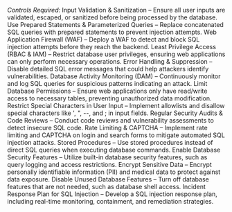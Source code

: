 *Controls Required:*
Input Validation & Sanitization – Ensure all user inputs are validated, escaped, or sanitized before being processed by the database.
Use Prepared Statements & Parameterized Queries – Replace concatenated SQL queries with prepared statements to prevent injection attempts.
Web Application Firewall (WAF) – Deploy a WAF to detect and block SQL injection attempts before they reach the backend.
Least Privilege Access (RBAC & IAM) – Restrict database user privileges, ensuring web applications can only perform necessary operations.
Error Handling & Suppression – Disable detailed SQL error messages that could help attackers identify vulnerabilities.
Database Activity Monitoring (DAM) – Continuously monitor and log SQL queries for suspicious patterns indicating an attack.
Limit Database Permissions – Ensure web applications only have read/write access to necessary tables, preventing unauthorized data modification.
Restrict Special Characters in User Input – Implement allowlists and disallow special characters like ', ", --, and ; in input fields.
Regular Security Audits & Code Reviews – Conduct code reviews and vulnerability assessments to detect insecure SQL code.
Rate Limiting & CAPTCHA – Implement rate limiting and CAPTCHA on login and search forms to mitigate automated SQL injection attacks.
Stored Procedures – Use stored procedures instead of direct SQL queries when executing database commands.
Enable Database Security Features – Utilize built-in database security features, such as query logging and access restrictions.
Encrypt Sensitive Data – Encrypt personally identifiable information (PII) and medical data to protect against data exposure.
Disable Unused Database Features – Turn off database features that are not needed, such as database shell access.
Incident Response Plan for SQL Injection – Develop a SQL injection response plan, including real-time monitoring, containment, and remediation strategies.